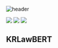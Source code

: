 ![header](https://capsule-render.vercel.app/api?type=transparent&color=gradient&height=300&section=header&text=%20KRLawBERT%20&fontColor=317589&textBg=true&fontSize=100)

<img src="https://img.shields.io/badge/BERT-3776AB?style=flat-square&logo=Gitee&logoColor=white"/> <img src="https://img.shields.io/badge/Python-3776AB?style=flat-square&logo=Python&logoColor=white"/> <img src="https://img.shields.io/badge/Colab-3776AB?style=flat-square&logo=Google Colab&logoColor=white"/> 


## KRLawBERT
